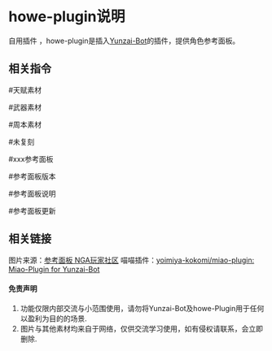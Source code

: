 # howe-plugin说明

自用插件 ，howe-plugin是插入[Yunzai-Bot](https://github.com/Le-niao/Yunzai-Bot)的插件，提供角色参考面板。


## 相关指令 

#天赋素材

#武器素材

#周本素材

#未复刻

#xxx参考面板

#参考面板版本

#参考面板说明

#参考面板更新

## 相关链接

图片来源：[参考面板 NGA玩家社区](https://bbs.nga.cn/read.php?tid=25843014)
喵喵插件：[yoimiya-kokomi/miao-plugin: Miao-Plugin for Yunzai-Bot](https://github.com/yoimiya-kokomi/miao-plugin)

#### 免责声明
1. 功能仅限内部交流与小范围使用，请勿将Yunzai-Bot及howe-Plugin用于任何以盈利为目的的场景.
2. 图片与其他素材均来自于网络，仅供交流学习使用，如有侵权请联系，会立即删除.
